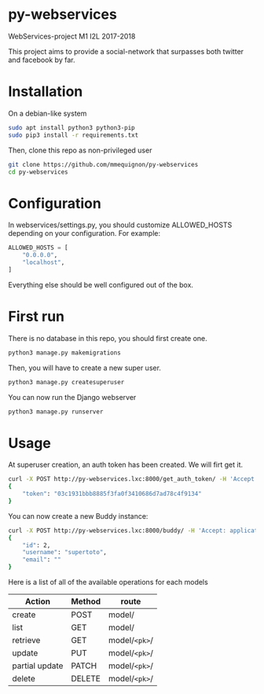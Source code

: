 # py-webservices
WebServices-project M1 I2L 2017-2018

This project aims to provide a social-network that surpasses both twitter and facebook by far.

Installation
============

On a debian-like system

```bash
sudo apt install python3 python3-pip
sudo pip3 install -r requirements.txt
```

Then, clone this repo as non-privileged user

```bash
git clone https://github.com/mmequignon/py-webservices
cd py-webservices
```


Configuration
=============

In webservices/settings.py, you should customize ALLOWED_HOSTS depending on your configuration.
For example:
```python
ALLOWED_HOSTS = [
    "0.0.0.0",
    "localhost",
]
```

Everything else should be well configured out of the box.


First run
=========

There is no database in this repo, you should first create one.

```bash
python3 manage.py makemigrations

```

Then, you will have to create a new super user.

```bash
python3 manage.py createsuperuser
```

You can now run the Django webserver
```bash
python3 manage.py runserver
```

Usage
=====

At superuser creation, an auth token has been created. We will firt get it.

```bash
curl -X POST http://py-webservices.lxc:8000/get_auth_token/ -H 'Accept: application/json; indent=4' -d 'username=admin&password=superadmin'
{
    "token": "03c1931bbb8885f3fa0f3410686d7ad78c4f9134"
}
```

You can now create a new Buddy instance:
```bash
curl -X POST http://py-webservices.lxc:8000/buddy/ -H 'Accept: application/json; indent=4' -d 'username=supertoto&password=supertoto' -H 'Authorization: Token 03c1931bbb8885f3fa0f3410686d7ad78c4f9134'
{
    "id": 2,
    "username": "supertoto",
    "email": ""
}
```

Here is a list of all of the available operations for each models

| Action         | Method | route         |
|----------------|--------|---------------|
| create         | POST   | model/        |
| list           | GET    | model/        |
| retrieve       | GET    | model/`<pk>`/ |
| update         | PUT    | model/`<pk>`/ |
| partial update | PATCH  | model/`<pk>`/ |
| delete         | DELETE | model/`<pk>`/ |
